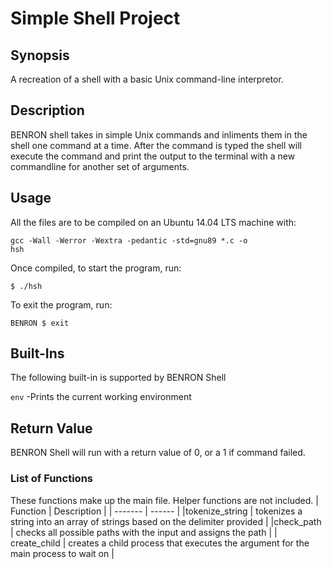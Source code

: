 # Simple Shell Project

## Synopsis
A recreation of a shell with a basic Unix command-line interpretor.

## Description
BENRON shell takes in simple Unix commands and inliments them in the shell one command at a time. After the command is typed the shell will execute the command and print the output to the terminal with a new commandline for another set of arguments.
## Usage
All the files are to be compiled on an Ubuntu 14.04 LTS machine with:

<code>gcc -Wall -Werror -Wextra -pedantic -std=gnu89 *.c -o hsh</code>

Once compiled, to start the program, run:

<code>$ ./hsh</code>

To exit the program, run:

<code>BENRON $ exit</code>

## Built-Ins

The following built-in is supported by BENRON Shell

<code>env</code> -Prints the current working environment

## Return Value

BENRON Shell will run with a return value of 0, or a 1 if command failed.

### List of Functions

These functions make up the main file. Helper functions are not included.
| Function | Description |
| -------  | ------      |
|tokenize_string |  tokenizes a string into an array of strings based on the delimiter provided |
|check_path | checks all possible paths with the input and assigns the path |
| create_child | creates a child process that executes the argument for the main process to wait on |
